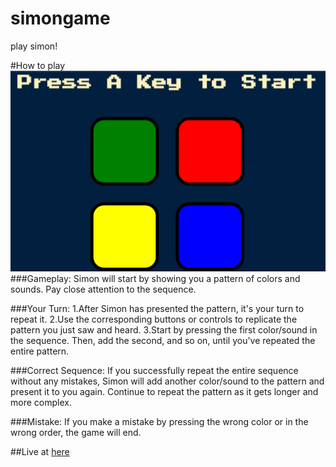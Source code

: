 # simongame
play simon!

#How to play
![gameplay](https://github.com/Harsha-10/simongame/blob/main/_images/simon%20game.png)
###Gameplay:
Simon will start by showing you a pattern of colors and sounds. Pay close attention to the sequence.

###Your Turn:
1.After Simon has presented the pattern, it's your turn to repeat it.
2.Use the corresponding buttons or controls to replicate the pattern you just saw and heard.
3.Start by pressing the first color/sound in the sequence. Then, add the second, and so on, until you've repeated the entire pattern.

###Correct Sequence:
If you successfully repeat the entire sequence without any mistakes, Simon will add another color/sound to the pattern and present it to you again.
Continue to repeat the pattern as it gets longer and more complex.

###Mistake:
If you make a mistake by pressing the wrong color or in the wrong order, the game will end.

##Live at [here](http://playsimon.me/simongame/)
